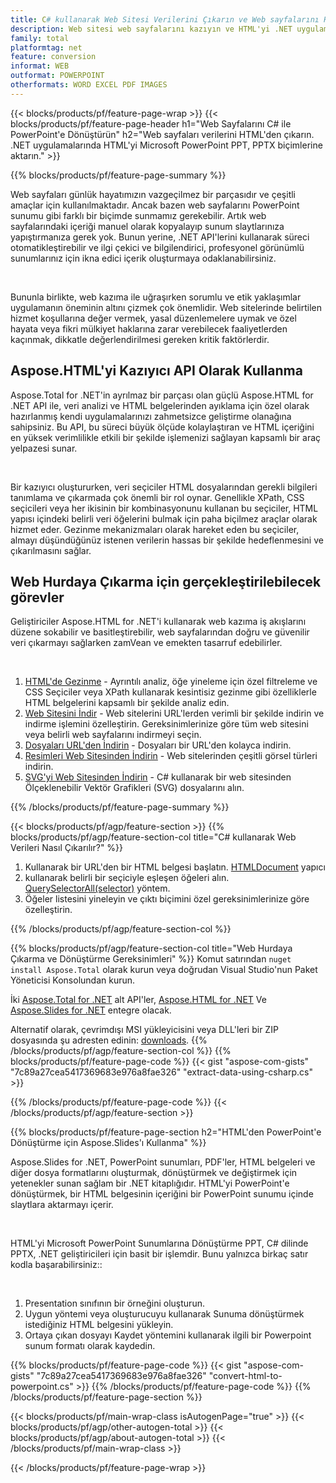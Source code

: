 ```yaml
---
title: C# kullanarak Web Sitesi Verilerini Çıkarın ve Web sayfalarını HTML'den PowerPoint'e dönüştürün
description: Web sitesi web sayfalarını kazıyın ve HTML'yi .NET uygulamaları içinde Microsoft Powerpoint Presentations'a dışa aktarın
family: total
platformtag: net
feature: conversion
informat: WEB
outformat: POWERPOINT
otherformats: WORD EXCEL PDF IMAGES
---
```

{{< blocks/products/pf/feature-page-wrap >}}
{{< blocks/products/pf/feature-page-header h1="Web Sayfalarını C# ile PowerPoint'e Dönüştürün" h2="Web sayfaları verilerini HTML'den çıkarın. .NET uygulamalarında HTML'yi Microsoft PowerPoint PPT, PPTX biçimlerine aktarın." >}}

{{% blocks/products/pf/feature-page-summary %}}

<p>Web sayfaları günlük hayatımızın vazgeçilmez bir parçasıdır ve çeşitli amaçlar için kullanılmaktadır. Ancak bazen web sayfalarını PowerPoint sunumu gibi farklı bir biçimde sunmamız gerekebilir. Artık web sayfalarındaki içeriği manuel olarak kopyalayıp sunum slaytlarınıza yapıştırmanıza gerek yok. Bunun yerine, .NET API'lerini kullanarak süreci otomatikleştirebilir ve ilgi çekici ve bilgilendirici, profesyonel görünümlü sunumlarınız için ikna edici içerik oluşturmaya odaklanabilirsiniz.</p><br />

<p>Bununla birlikte, web kazıma ile uğraşırken sorumlu ve etik yaklaşımlar uygulamanın öneminin altını çizmek çok önemlidir. Web sitelerinde belirtilen hizmet koşullarına değer vermek, yasal düzenlemelere uymak ve özel hayata veya fikri mülkiyet haklarına zarar verebilecek faaliyetlerden kaçınmak, dikkatle değerlendirilmesi gereken kritik faktörlerdir.</p>

<h2 class="heading-border">Aspose.HTML'yi Kazıyıcı API Olarak Kullanma</h2>

<p>Aspose.Total for .NET'in ayrılmaz bir parçası olan güçlü Aspose.HTML for .NET API ile, veri analizi ve HTML belgelerinden ayıklama için özel olarak hazırlanmış kendi uygulamalarınızı zahmetsizce geliştirme olanağına sahipsiniz. Bu API, bu süreci büyük ölçüde kolaylaştıran ve HTML içeriğini en yüksek verimlilikle etkili bir şekilde işlemenizi sağlayan kapsamlı bir araç yelpazesi sunar.</p><br />

<p>
Bir kazıyıcı oluştururken, veri seçiciler HTML dosyalarından gerekli bilgileri tanımlama ve çıkarmada çok önemli bir rol oynar. Genellikle XPath, CSS seçicileri veya her ikisinin bir kombinasyonunu kullanan bu seçiciler, HTML yapısı içindeki belirli veri öğelerini bulmak için paha biçilmez araçlar olarak hizmet eder. Gezinme mekanizmaları olarak hareket eden bu seçiciler, almayı düşündüğünüz istenen verilerin hassas bir şekilde hedeflenmesini ve çıkarılmasını sağlar.</p>

<h2 class="heading-border">Web Hurdaya Çıkarma için gerçekleştirilebilecek görevler</h2>

<p>Geliştiriciler Aspose.HTML for .NET'i kullanarak web kazıma iş akışlarını düzene sokabilir ve basitleştirebilir, web sayfalarından doğru ve güvenilir veri çıkarmayı sağlarken zamVean ve emekten tasarruf edebilirler.</p><br />

1. [HTML'de Gezinme](https://docs.aspose.com/html/net/html-navigation/) - Ayrıntılı analiz, öğe yineleme için özel filtreleme ve CSS Seçiciler veya XPath kullanarak kesintisiz gezinme gibi özelliklerle HTML belgelerini kapsamlı bir şekilde analiz edin.
2. [Web Sitesini İndir](https://docs.aspose.com/html/net/download-website/) -  Web sitelerini URL'lerden verimli bir şekilde indirin ve indirme işlemini özelleştirin. Gereksinimlerinize göre tüm web sitesini veya belirli web sayfalarını indirmeyi seçin.
3. [Dosyaları URL'den İndirin](https://docs.aspose.com/html/net/download-file-from-url/) - Dosyaları bir URL'den kolayca indirin.
4. [Resimleri Web Sitesinden İndirin](https://docs.aspose.com/html/net/download-images-from-website/) - Web sitelerinden çeşitli görsel türleri indirin.
5. [SVG'yi Web Sitesinden İndirin](https://docs.aspose.com/html/net/download-svg-from-website/) - C# kullanarak bir web sitesinden Ölçeklenebilir Vektör Grafikleri (SVG) dosyalarını alın.

{{% /blocks/products/pf/feature-page-summary  %}}

{{< blocks/products/pf/agp/feature-section >}}
{{% blocks/products/pf/agp/feature-section-col title="C# kullanarak Web Verileri Nasıl Çıkarılır?" %}}

1. Kullanarak bir URL'den bir HTML belgesi başlatın. [HTMLDocument](https://reference.aspose.com/html/net/aspose.html/htmldocument/htmldocument/) yapıcı
2. kullanarak belirli bir seçiciyle eşleşen öğeleri alın. [QuerySelectorAll(selector)](https://reference.aspose.com/html/net/aspose.html.dom/document/queryselectorall/) yöntem.
3. Öğeler listesini yineleyin ve çıktı biçimini özel gereksinimlerinize göre özelleştirin.
 
{{% /blocks/products/pf/agp/feature-section-col %}}

{{% blocks/products/pf/agp/feature-section-col title="Web Hurdaya Çıkarma ve Dönüştürme Gereksinimleri" %}}
Komut satırından ```nuget install Aspose.Total``` olarak kurun veya doğrudan Visual Studio'nun Paket Yöneticisi Konsolundan kurun.

İki [Aspose.Total for .NET](https://products.aspose.com/total/net/) alt API'ler, [Aspose.HTML for .NET](https://products.aspose.com/html/net/) Ve [Aspose.Slides for .NET](https://products.aspose.com/slides/net/) entegre olacak.

Alternatif olarak, çevrimdışı MSI yükleyicisini veya DLL'leri bir ZIP dosyasında şu adresten edinin: [downloads](https://releases.aspose.com/total/net).
{{% /blocks/products/pf/agp/feature-section-col %}}
{{% blocks/products/pf/feature-page-code %}}
{{< gist "aspose-com-gists" "7c89a27cea5417369683e976a8fae326" "extract-data-using-csharp.cs" >}}

{{% /blocks/products/pf/feature-page-code %}}
{{< /blocks/products/pf/agp/feature-section >}}

{{% blocks/products/pf/feature-page-section  h2="HTML'den PowerPoint'e Dönüştürme için Aspose.Slides'ı Kullanma" %}}
<p>Aspose.Slides for .NET, PowerPoint sunumları, PDF'ler, HTML belgeleri ve diğer dosya formatlarını oluşturmak, dönüştürmek ve değiştirmek için yetenekler sunan sağlam bir .NET kitaplığıdır. HTML'yi PowerPoint'e dönüştürmek, bir HTML belgesinin içeriğini bir PowerPoint sunumu içinde slaytlara aktarmayı içerir.</p><br />

<p>HTML'yi Microsoft PowerPoint Sunumlarına Dönüştürme PPT, C# dilinde PPTX, .NET geliştiricileri için basit bir işlemdir. Bunu yalnızca birkaç satır kodla başarabilirsiniz::</p><br />

1. Presentation sınıfının bir örneğini oluşturun.
1. Uygun yöntemi veya oluşturucuyu kullanarak Sunuma dönüştürmek istediğiniz HTML belgesini yükleyin.
1. Ortaya çıkan dosyayı Kaydet yöntemini kullanarak ilgili bir Powerpoint sunum formatı olarak kaydedin.

{{% blocks/products/pf/feature-page-code %}}
{{< gist "aspose-com-gists" "7c89a27cea5417369683e976a8fae326" "convert-html-to-powerpoint.cs" >}}
{{% /blocks/products/pf/feature-page-code  %}}
{{% /blocks/products/pf/feature-page-section %}}

{{< blocks/products/pf/main-wrap-class isAutogenPage="true" >}}
{{< blocks/products/pf/agp/other-autogen-total >}}
{{< blocks/products/pf/agp/about-autogen-total >}}
{{< /blocks/products/pf/main-wrap-class >}}

{{< /blocks/products/pf/feature-page-wrap >}}